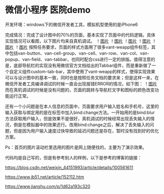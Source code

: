 # 微信小程序 医院demo
 
开发环境：windows下的微信开发者工具，模拟机型使用的是iPhone6

完成情况：完成了设计图中的70%的页面，基本实现了页面中的代码逻辑。具体实现情况可以看图，以下图片均来自真机调试。
！[图片](https://github.com/ALL-perfect/deemowxapp/blob/deemowxapp/pic/pic1.png?raw=true)
！[图片](https://github.com/ALL-perfect/deemowxapp/blob/deemowxapp/pic/pic2.png?raw=true)
！[图片](https://github.com/ALL-perfect/deemowxapp/blob/deemowxapp/pic/pic3.png?raw=true)
！[图片](https://github.com/ALL-perfect/deemowxapp/blob/deemowxapp/pic/pic4.png?raw=true)
！[图片](https://github.com/ALL-perfect/deemowxapp/blob/deemowxapp/pic/pic5.png?raw=true)
！[图片](https://github.com/ALL-perfect/deemowxapp/blob/deemowxapp/pic/pic6.png?raw=true)
按照任务要求，页面的样式方面用了很多vant-weapp组件标签，其中包括van-button、van-cell-group、van-cell、van-row、van-col、van-popup、van-field、van-tabbar，也同时配合css进行一定的排版。值得注意的是，底部导航栏的实现没有用微信官方文档给出的Tabbar组件，而是重新做了一个自定义组件custom-tab-bar，其中使用了vant-weapp的样式，使得实现效果可以与设计图中的基本一致，同时也是按照任务文档的要求来；但是这样一来，在微信开发者工具编译调试的时候一直会出现报错ERROR的情况，如下图：
！[图片](https://github.com/ALL-perfect/deemowxapp/blob/deemowxapp/pic/error.png?raw=true)
而在真机调试的时候是没有问题的，页面的跳转与导航栏文字和图标的颜色改变功能运行正常。

还有一个小问题是在本人信息的页面中，页面要求用户输入姓名和手机号，这里的输入获取与绑定用的是在标签中加入bind:change方法。一开始用的是bind:blur方法获取用户输入，但是效果不是很好，真机调试的时候经常出现丢失输入的情况，倒是在模拟器中的效果还行。改用bind:change之后，解决了丢失输入的问题，但是因为用户输入速度过快导致的延迟问题还是存在，暂时没有找到好的优化方案。

Ps：首页的图片滚动栏里选用的图片是网上随便找的，主要为了演示效果。

代码均是自己写的，但是有参考别人的样例，以下是参考的博客的链接：

https://blog.csdn.net/weixin_44151993/article/details/100561611

https://www.jb51.net/article/152112.htm

https://www.jianshu.com/p/1d62a193c320
